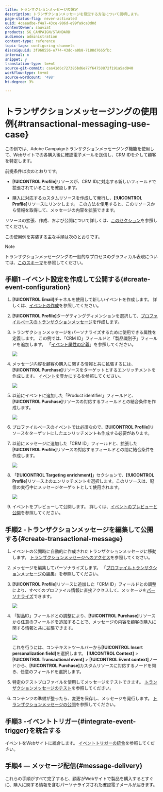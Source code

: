 ```yaml
---
title: トランザクションメッセージの設定
description: トランザクションメッセージを設定する方法について説明します。
page-status-flag: never-activated
uuid: 4caeadbe-f4a7-43ce-986d-e99fa9ca0d0d
contentOwner: sauviat
products: SG_CAMPAIGN/STANDARD
audience: administration
content-type: reference
topic-tags: configuring-channels
discoiquuid: 3f968556-e774-43dc-a0b8-7188d7665fbc
internal: n
snippet: y
translation-type: tm+mt
source-git-commit: caa41d6c727385bd6e77f64750872f191a5ad040
workflow-type: tm+mt
source-wordcount: '498'
ht-degree: 3%

---
```



# トランザクションメッセージングの使用例{#transactional-messaging-use-case}

この例では、Adobe Campaignトランザクションメッセージング機能を使用して、Webサイトでの各購入後に確認電子メールを送信し、CRM IDを介して顧客を特定します。

前提条件は次のとおりです。

* **[!UICONTROL Profile]**&#x200B;リソースが、CRM IDに対応する新しいフィールドで拡張されていることを確認します。

* 購入に対応するカスタムリソースを作成して発行し、**[!UICONTROL Profile]**&#x200B;リソースにリンクします。 この方法を使用すると、このリソースから情報を取得して、メッセージの内容を拡張できます。

リソースの拡張、作成、および公開について詳しくは、[このセクション](../../developing/using/key-steps-to-add-a-resource.md)を参照してください。

この使用例を実装する主な手順は次のとおりです。

>[!NOTE]
>
>トランザクションメッセージングの一般的なプロセスのグラフィカル表現については、[このスキーマ](../../channels/using/getting-started-with-transactional-msg.md#key-steps)を参照してください。

## 手順1 -イベント設定を作成して公開する{#create-event-configuration}

1. **[!UICONTROL Email]**&#x200B;チャネルを使用して新しいイベントを作成します。 詳しくは、[イベントの作成](../../channels/using/configuring-transactional-event.md#creating-an-event)を参照してください。

1. **[!UICONTROL Profile]**&#x200B;ターゲティングディメンションを選択して、[プロファイルベースのトランザクションメッセージ](../../channels/using/configuring-transactional-event.md#profile-based-transactional-messages)を作成します。

1. トランザクションメッセージをパーソナライズするために使用できる属性を定義します。 この例では、「CRM ID」フィールドと「製品識別子」フィールドを追加します。 「[イベント属性の定義](../../channels/using/configuring-transactional-event.md#defining-the-event-attributes)」を参照してください。

   ![](assets/message-center_usecase1.png)

1. メッセージ内容を顧客の購入に関する情報と共に拡張するには、**[!UICONTROL Purchase]**&#x200B;リソースをターゲットとするエンリッチメントを作成します。 [イベントを豊かにする](../../channels/using/configuring-transactional-event.md#enriching-the-transactional-message-content)を参照してください。

   ![](assets/message-center_usecase2.png)

1. 以前にイベントに追加した「Product identifier」フィールドと、**[!UICONTROL Purchase]**&#x200B;リソースの対応するフィールドとの結合条件を作成します。

   ![](assets/message-center_usecase3.png)

1. プロファイルベースのイベントでは必須なので、**[!UICONTROL Profile]**&#x200B;リソースをターゲットにしたエンリッチメントも作成する必要があります。

1. 以前にメッセージに追加した「CRM ID」フィールドと、拡張した&#x200B;**[!UICONTROL Profile]**&#x200B;リソースの対応するフィールドとの間に結合条件を作成します。<!--What's the purpose to have created a CRM ID for this event and to have the CRM ID as a join condition? could it be any other field provided you created it in the event?-->

   ![](assets/message-center_usecase4.png)

1. 「**[!UICONTROL Targeting enrichment]**」セクションで、**[!UICONTROL Profile]**&#x200B;リソース上のエンリッチメントを選択します。このリソースは、配信の実行中にメッセージターゲットとして使用されます。

   ![](assets/message-center_usecase5.png)

1. イベントをプレビューして公開します。 詳しくは、[イベントのプレビューと公開](../../channels/using/publishing-transactional-event.md#previewing-and-publishing-the-event)を参照してください。

## 手順2 -トランザクションメッセージを編集して公開する{#create-transactional-message}

1. イベントの公開時に自動的に作成されたトランザクションメッセージに移動します。 [トランザクションメッセージへのアクセス](../../channels/using/editing-transactional-message.md#accessing-transactional-messages)を参照してください。

1. メッセージを編集してパーソナライズします。 「[プロファイルトランザクションメッセージの編集](../../channels/using/editing-transactional-message.md#editing-profile-transactional-message)」を参照してください。

1. **[!UICONTROL Profile]**&#x200B;リソースに追加した「CRM ID」フィールドとの調整により、すべてのプロファイル情報に直接アクセスして、メッセージを[パーソナライズ](../../designing/using/personalization.md#inserting-a-personalization-field)できます。

   ![](assets/message-center_usecase6.png)

1. 「製品ID」フィールドとの調整により、**[!UICONTROL Purchase]**&#x200B;リソースから任意のフィールドを追加することで、メッセージの内容を顧客の購入に関する情報と共に拡張できます。

   ![](assets/message-center_usecase7.png)

   これを行うには、コンテキストツールバーから&#x200B;**[!UICONTROL Insert personalization field]**&#x200B;を選択します。 **[!UICONTROL Context]** > **[!UICONTROL Transactional event]** > **[!UICONTROL Event context]**&#x200B;ノードから、**[!UICONTROL Purchase]**&#x200B;カスタムリソースに対応するノードを開き、任意のフィールドを選択します。

1. 特定のテストプロファイルを使用してメッセージをテストできます。 [トランザクションメッセージのテスト](../../channels/using/testing-transactional-message.md#testing-a-transactional-message)を参照してください。

1. コンテンツの準備が整ったら、変更を保存し、メッセージを発行します。 [トランザクションメッセージの公開](../../channels/using/publishing-transactional-message.md#publishing-a-transactional-message)を参照してください。

## 手順3 -イベントトリガー{#integrate-event-trigger}を統合する

イベントをWebサイトに統合します。 [イベントトリガーの統合](../../channels/using/getting-started-with-transactional-msg.md#integrate-event-trigger)を参照してください。

## 手順4 — メッセージ配信{#message-delivery}

これらの手順がすべて完了すると、顧客がWebサイトで製品を購入するとすぐに、購入に関する情報を含むパーソナライズされた確認電子メールが届きます。